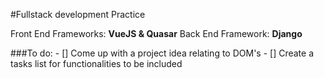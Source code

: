 #Fullstack development Practice

Front End Frameworks: **VueJS & Quasar**
Back End Framework: **Django**

###To do:
    - [] Come up with a project idea relating to DOM's
    - [] Create a tasks list for functionalities to be included
    

